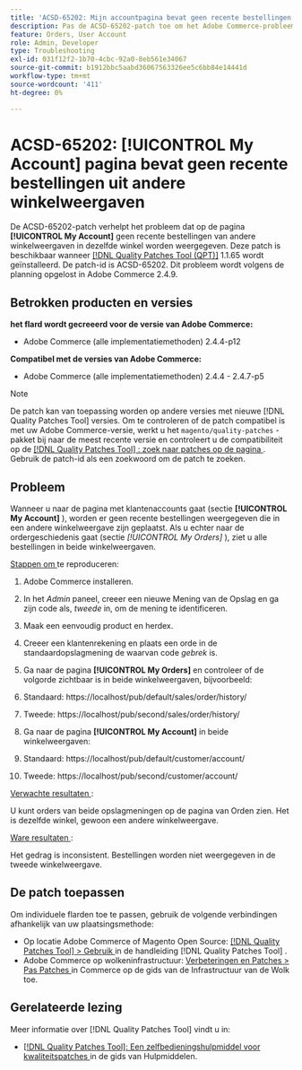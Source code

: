 ```yaml
---
title: 'ACSD-65202: Mijn accountpagina bevat geen recente bestellingen uit andere winkelweergaven'
description: Pas de ACSD-65202-patch toe om het Adobe Commerce-probleem op te lossen, waarbij op de pagina Mijn account geen recente bestellingen van andere winkelweergaven in dezelfde winkel worden weergegeven.
feature: Orders, User Account
role: Admin, Developer
type: Troubleshooting
exl-id: 031f12f2-1b70-4cbc-92a0-8eb561e34067
source-git-commit: b1912bbc5aabd36067563326ee5c6bb84e14441d
workflow-type: tm+mt
source-wordcount: '411'
ht-degree: 0%

---
```


# ACSD-65202: [!UICONTROL My Account] pagina bevat geen recente bestellingen uit andere winkelweergaven

De ACSD-65202-patch verhelpt het probleem dat op de pagina **[!UICONTROL My Account]** geen recente bestellingen van andere winkelweergaven in dezelfde winkel worden weergegeven. Deze patch is beschikbaar wanneer [[!DNL Quality Patches Tool (QPT)]](/help/tools/quality-patches-tool/quality-patches-tool-to-self-serve-quality-patches.md) 1.1.65 wordt geïnstalleerd. De patch-id is ACSD-65202. Dit probleem wordt volgens de planning opgelost in Adobe Commerce 2.4.9.

## Betrokken producten en versies

**het flard wordt gecreeerd voor de versie van Adobe Commerce:**

* Adobe Commerce (alle implementatiemethoden) 2.4.4-p12

**Compatibel met de versies van Adobe Commerce:**

* Adobe Commerce (alle implementatiemethoden) 2.4.4 - 2.4.7-p5

>[!NOTE]
>
>De patch kan van toepassing worden op andere versies met nieuwe [!DNL Quality Patches Tool] versies. Om te controleren of de patch compatibel is met uw Adobe Commerce-versie, werkt u het `magento/quality-patches` -pakket bij naar de meest recente versie en controleert u de compatibiliteit op de [[!DNL Quality Patches Tool] : zoek naar patches op de pagina ](https://experienceleague.adobe.com/tools/commerce-quality-patches/index.html) . Gebruik de patch-id als een zoekwoord om de patch te zoeken.

## Probleem

Wanneer u naar de pagina met klantenaccounts gaat (sectie **[!UICONTROL My Account]** ), worden er geen recente bestellingen weergegeven die in een andere winkelweergave zijn geplaatst. Als u echter naar de ordergeschiedenis gaat (sectie *[!UICONTROL My Orders]* ), ziet u alle bestellingen in beide winkelweergaven.

<u> Stappen om </u> te reproduceren:

1. Adobe Commerce installeren.
1. In het *Admin* paneel, creeer een nieuwe Mening van de Opslag en ga zijn code als, *tweede* in, om de mening te identificeren.
1. Maak een eenvoudig product en herdex.
1. Creeer een klantenrekening en plaats een orde in de standaardopslagmening de waarvan code *gebrek* is.
1. Ga naar de pagina **[!UICONTROL My Orders]** en controleer of de volgorde zichtbaar is in beide winkelweergaven, bijvoorbeeld:
1. Standaard: https://localhost/pub/default/sales/order/history/
1. Tweede: https://localhost/pub/second/sales/order/history/

1. Ga naar de pagina **[!UICONTROL My Account]** in beide winkelweergaven:
1. Standaard: https://localhost/pub/default/customer/account/
1. Tweede: https://localhost/pub/second/customer/account/

<u> Verwachte resultaten </u>:

U kunt orders van beide opslagmeningen op de pagina van Orden zien. Het is dezelfde winkel, gewoon een andere winkelweergave.

<u> Ware resultaten </u>:

Het gedrag is inconsistent. Bestellingen worden niet weergegeven in de tweede winkelweergave.

## De patch toepassen

Om individuele flarden toe te passen, gebruik de volgende verbindingen afhankelijk van uw plaatsingsmethode:

* Op locatie Adobe Commerce of Magento Open Source: [[!DNL Quality Patches Tool] > Gebruik ](/help/tools/quality-patches-tool/usage.md) in de handleiding [!DNL Quality Patches Tool] .
* Adobe Commerce op wolkeninfrastructuur: [ Verbeteringen en Patches > Pas Patches ](https://experienceleague.adobe.com/docs/commerce-cloud-service/user-guide/develop/upgrade/apply-patches.html) in Commerce op de gids van de Infrastructuur van de Wolk toe.

## Gerelateerde lezing

Meer informatie over [!DNL Quality Patches Tool] vindt u in:

* [[!DNL Quality Patches Tool]: Een zelfbedieningshulpmiddel voor kwaliteitspatches ](/help/tools/quality-patches-tool/quality-patches-tool-to-self-serve-quality-patches.md) in de gids van Hulpmiddelen.
